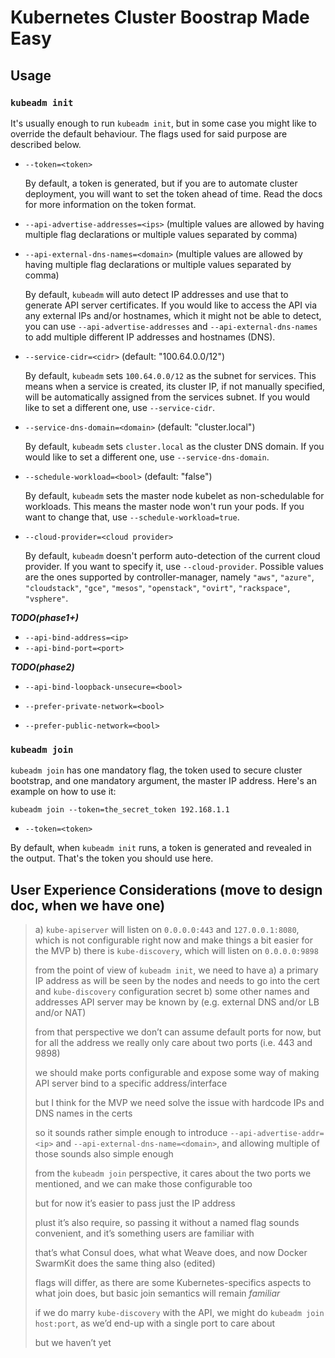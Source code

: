 # Kubernetes Cluster Boostrap Made Easy

## Usage

### `kubeadm init`

It's usually enough to run `kubeadm init`, but in some case you might like to override the
default behaviour. The flags used for said purpose are described below.

- `--token=<token>`

  By default, a token is generated, but if you are to automate cluster deployment, you will want to
  set the token ahead of time. Read the docs for more information on the token format.

- `--api-advertise-addresses=<ips>` (multiple values are allowed by having multiple flag declarations or multiple values separated by comma)
- `--api-external-dns-names=<domain>` (multiple values are allowed by having multiple flag declarations or multiple values separated by comma)

  By default, `kubeadm` will auto detect IP addresses and use that to generate API server certificates.
  If you would like to access the API via any external IPs and/or hostnames, which it might not be able
  to detect, you can use `--api-advertise-addresses` and `--api-external-dns-names` to add multiple
  different IP addresses and hostnames (DNS).

- `--service-cidr=<cidr>` (default: "100.64.0.0/12")

  By default, `kubeadm` sets `100.64.0.0/12` as the subnet for services. This means when a service is created, its cluster IP, if not manually specified,
  will be automatically assigned from the services subnet. If you would like to set a different one, use `--service-cidr`.

- `--service-dns-domain=<domain>` (default: "cluster.local")

  By default, `kubeadm` sets `cluster.local` as the cluster DNS domain. If you would like to set a different one, use `--service-dns-domain`.

- `--schedule-workload=<bool>` (default: "false")

  By default, `kubeadm` sets the master node kubelet as non-schedulable for workloads. This means the master node won't run your pods. If you want to change that,
  use `--schedule-workload=true`.

- `--cloud-provider=<cloud provider>`

  By default, `kubeadm` doesn't perform auto-detection of the current cloud provider. If you want to specify it, use `--cloud-provider`. Possible values are
  the ones supported by controller-manager, namely `"aws"`, `"azure"`, `"cloudstack"`, `"gce"`, `"mesos"`, `"openstack"`, `"ovirt"`, `"rackspace"`, `"vsphere"`.

***TODO(phase1+)***

- `--api-bind-address=<ip>`
- `--api-bind-port=<port>`

***TODO(phase2)***

- `--api-bind-loopback-unsecure=<bool>`

- `--prefer-private-network=<bool>`
- `--prefer-public-network=<bool>`

### `kubeadm join`

`kubeadm join` has one mandatory flag, the token used to secure cluster bootstrap, and one mandatory argument, the master IP address.
Here's an example on how to use it:

`kubeadm join --token=the_secret_token 192.168.1.1`

- `--token=<token>`

By default, when `kubeadm init` runs, a token is generated and revealed in the output. That's the token you should use here.

## User Experience Considerations (move to design doc, when we have one)

> a) `kube-apiserver` will listen on `0.0.0.0:443` and `127.0.0.1:8080`, which is not configurable right now and make things a bit easier for the MVP
> b) there is `kube-discovery`, which will listen on `0.0.0.0:9898`
>
> from the point of view of `kubeadm init`, we need to have
> a) a primary IP address as will be seen by the nodes and needs to go into the cert and `kube-discovery` configuration secret
> b) some other names and addresses API server may be known by (e.g. external DNS and/or LB and/or NAT)
>
> from that perspective we don’t can assume default ports for now, but for all the address we really only care about two ports (i.e.  443 and 9898)
>
> we should make ports configurable and expose some way of making API server bind to a specific address/interface
>
> but I think for the MVP we need solve the issue with hardcode IPs and DNS names in the certs
>
> so it sounds rather simple enough to introduce  `--api-advertise-addr=<ip>` and `--api-external-dns-name=<domain>`, and allowing multiple of those sounds also simple enough
>
> from the `kubeadm join` perspective, it cares about the two ports we mentioned, and we can make those configurable too
>
> but for now it’s easier to pass just the IP address
>
> plust it’s also require, so passing it without a named flag sounds convenient, and it’s something users are familiar with
>
> that’s what Consul does, what what Weave does, and now Docker SwarmKit does the same thing also (edited)
>
> flags will differ, as there are some Kubernetes-specifics aspects to what join does, but basic join semantics will remain _familiar_
>
> if we do marry `kube-discovery` with the API, we might do `kubeadm join host:port`, as we’d end-up with a single port to care about
>
> but we haven’t yet
